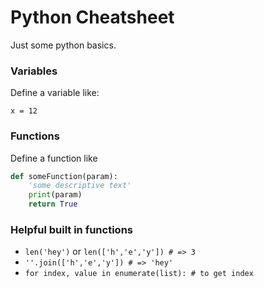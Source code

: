 # Python Cheatsheet
Just some python basics.

### Variables
Define a variable like:
```
x = 12
```

### Functions
Define a function like
```python
def someFunction(param):
	'some descriptive text'
	print(param)
	return True
```

### Helpful built in functions
* `len('hey')` or `len(['h','e','y']) # => 3`
* `''.join(['h','e','y']) # => 'hey'`
* `for index, value in enumerate(list): # to get index`
